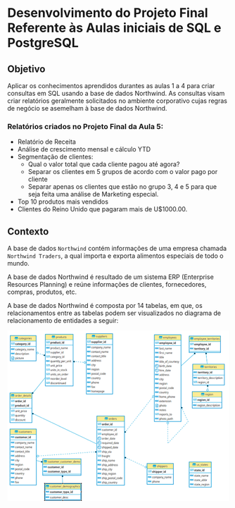 # Desenvolvimento do Projeto Final Referente às Aulas iniciais de SQL e PostgreSQL

## Objetivo
Aplicar os conhecimentos aprendidos durantes as aulas 1 a 4 para criar consultas em SQL usando a base de dados Northwind. As consultas visam criar relatórios geralmente solicitados no ambiente corporativo cujas regras de negócio se asemelham  à base de dados Northwind.

### Relatórios criados no Projeto Final da Aula 5:

- Relatório de Receita
- Análise de crescimento mensal e cálculo YTD
- Segmentação de clientes:
    - Qual o valor total que cada cliente pagou até agora?
    - Separar os clientes em 5 grupos de acordo com o valor pago por cliente
    - Separar apenas os clientes que estão no grupo 3, 4 e 5 para que seja feita uma análise de Marketing especial.
- Top 10 produtos mais vendidos
- Clientes do Reino Unido que pagaram mais de U$1000.00.

## Contexto
A base de dados `Northwind` contém informações de uma empresa chamada `Northwind Traders`, a qual importa e exporta alimentos especiais de todo o mundo.

A base de dados Northwind é resultado de um sistema ERP (Enterprise Resources Planning) e reúne informações de clientes, fornecedores, compras, produtos, etc. 

A base de dados Northwind é composta por 14 tabelas, em que, os relacionamentos entre as tabelas podem ser visualizados no diagrama de relacionamento de entidades a seguir:

![northwind](https://github.com/vgmariucci/Jornada_de_Dados_SQL/blob/main/imagens/northwind-er-diagram.png?raw=true)




